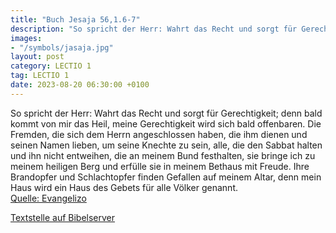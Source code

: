 ```yaml
---
title: "Buch Jesaja 56,1.6-7"
description: "So spricht der Herr: Wahrt das Recht und sorgt für Gerechtigkeit; denn bald kommt von mir das Heil, meine Gerechtigkeit wird sich bald offenbaren. Die Fremden, die sich dem Herrn angeschlossen haben, die ihm dienen und seinen Namen lieben, um seine Knechte zu sein, alle, die den ...."
images:
- "/symbols/jasaja.jpg"
layout: post
category: LECTIO 1
tag: LECTIO 1
date: 2023-08-20 06:30:00 +0100
---
```

So spricht der Herr: Wahrt das Recht und sorgt für Gerechtigkeit; denn bald kommt von mir das Heil, meine Gerechtigkeit wird sich bald offenbaren.
Die Fremden, die sich dem Herrn angeschlossen haben, die ihm dienen und seinen Namen lieben, um seine Knechte zu sein, alle, die den Sabbat halten und ihn nicht entweihen, die an meinem Bund festhalten,
sie bringe ich zu meinem heiligen Berg und erfülle sie in meinem Bethaus mit Freude.<!--more--> Ihre Brandopfer und Schlachtopfer finden Gefallen auf meinem Altar, denn mein Haus wird ein Haus des Gebets für alle Völker genannt.<br>
[Quelle: Evangelizo](https://evangeliumtagfuertag.org/DE/gospel)

[Textstelle auf Bibelserver](https://www.bibleserver.com/EU/Jesaja56,1.6-7)
